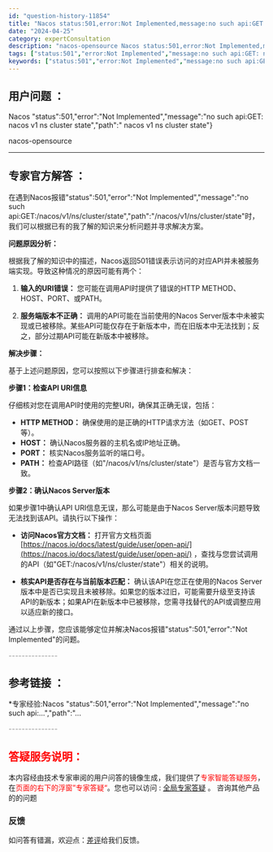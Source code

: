 ```yaml
---
id: "question-history-11854"
title: "Nacos status:501,error:Not Implemented,message:no such api:GET: nacos v1 ns cluster state,path: nacos v1 ns cluster state} nacos-opensource"
date: "2024-04-25"
category: expertConsultation
description: "nacos-opensource Nacos status:501,error:Not Implemented,message:no such api:GET: nacos v1 ns cluster state,path: nacos v1 ns cluster state}"
tags: ["status:501","error:Not Implemented","message:no such api:GET: nacos v1 ns cluster state","path: nacos v1 ns cluster state"]
keywords: ["status:501","error:Not Implemented","message:no such api:GET: nacos v1 ns cluster state","path: nacos v1 ns cluster state"]
---
```


## 用户问题 ： 
 Nacos "status":501,"error":"Not Implemented","message":"no such api:GET: nacos v1 ns cluster state","path":" nacos v1 ns cluster state"}

 nacos-opensource 

---------------
## 专家官方解答 ：

在遇到Nacos报错"status":501,"error":"Not Implemented","message":"no such api:GET:/nacos/v1/ns/cluster/state","path":"/nacos/v1/ns/cluster/state"时，我们可以根据已有的我了解的知识来分析问题并寻求解决方案。

**问题原因分析：**

根据我了解的知识中的描述，Nacos返回501错误表示访问的对应API并未被服务端实现。导致这种情况的原因可能有两个：

1. **输入的URI错误：** 您可能在调用API时提供了错误的HTTP METHOD、HOST、PORT、或PATH。

2. **服务端版本不正确：** 调用的API可能在当前使用的Nacos Server版本中未被实现或已被移除。某些API可能仅存在于新版本中，而在旧版本中无法找到；反之，部分过期API可能在新版本中被移除。

**解决步骤：**

基于上述问题原因，您可以按照以下步骤进行排查和解决：

**步骤1：检查API URI信息**

仔细核对您在调用API时使用的完整URI，确保其正确无误，包括：

- **HTTP METHOD：** 确保使用的是正确的HTTP请求方法（如GET、POST等）。
- **HOST：** 确认Nacos服务器的主机名或IP地址正确。
- **PORT：** 核实Nacos服务监听的端口号。
- **PATH：** 检查API路径（如"/nacos/v1/ns/cluster/state"）是否与官方文档一致。

**步骤2：确认Nacos Server版本**

如果步骤1中确认API URI信息无误，那么可能是由于Nacos Server版本问题导致无法找到该API。请执行以下操作：

- **访问Nacos官方文档：** 打开官方文档页面 [https://nacos.io/docs/latest/guide/user/open-api/](https://nacos.io/docs/latest/guide/user/open-api/) ，查找与您尝试调用的API（如"GET:/nacos/v1/ns/cluster/state"）相关的说明。

- **核实API是否存在与当前版本匹配：** 确认该API在您正在使用的Nacos Server版本中是否已实现且未被移除。如果您的版本过旧，可能需要升级至支持该API的新版本；如果API在新版本中已被移除，您需寻找替代的API或调整应用以适应新的接口。

通过以上步骤，您应该能够定位并解决Nacos报错"status":501,"error":"Not Implemented"的问题。


<font color="#949494">---------------</font> 


## 参考链接 ：

*专家经验:Nacos "status":501,"error":"Not Implemented","message":"no such api:...","path":"... 


 <font color="#949494">---------------</font> 
 


## <font color="#FF0000">答疑服务说明：</font> 

本内容经由技术专家审阅的用户问答的镜像生成，我们提供了<font color="#FF0000">专家智能答疑服务</font>，在<font color="#FF0000">页面的右下的浮窗”专家答疑“</font>。您也可以访问 : [全局专家答疑](https://opensource.alibaba.com/chatBot) 。 咨询其他产品的的问题

### 反馈
如问答有错漏，欢迎点：[差评](https://ai.nacos.io/user/feedbackByEnhancerGradePOJOID?enhancerGradePOJOId=11857)给我们反馈。
